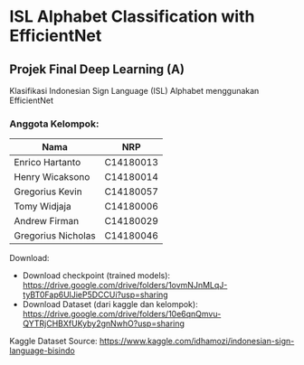 # ISL Alphabet Classification with EfficientNet

## Projek Final Deep Learning (A)
Klasifikasi Indonesian Sign Language (ISL) Alphabet menggunakan EfficientNet


### Anggota Kelompok:
| Nama | NRP |
| --- | --- |
| Enrico Hartanto | C14180013 |
| Henry Wicaksono | C14180014 |
| Gregorius Kevin | C14180057 |
| Tomy Widjaja | C14180006 |
| Andrew Firman | C14180029 |
| Gregorius Nicholas | C14180046 |

Download:
- Download checkpoint (trained models): https://drive.google.com/drive/folders/1ovmNJnMLqJ-tyBT0Fap6UlJieP5DCCUi?usp=sharing
- Download Dataset (dari kaggle dan kelompok): https://drive.google.com/drive/folders/10e6qnQmvu-QYTRjCHBXfUKyby2gnNwhO?usp=sharing


Kaggle Dataset Source: https://www.kaggle.com/idhamozi/indonesian-sign-language-bisindo
